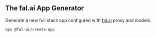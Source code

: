 ## The fal.ai App Generator

Generate a new full stack app configured with [fal.ai](https://fal.ai) proxy and models.

```sh
npx @fal-ai/create-app
```
